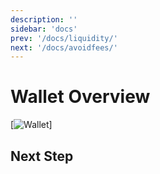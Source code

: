 ```yaml
---
description: ''
sidebar: 'docs'
prev: '/docs/liquidity/'
next: '/docs/avoidfees/'
---
```


# Wallet Overview

[![Wallet](https://media.giphy.com/media/4KFvuA2LmYYVv46CNN/giphy.gif)]

## Next Step
